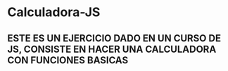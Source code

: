 # Calculadora-JS
## ESTE ES UN EJERCICIO DADO EN UN CURSO DE JS, CONSISTE EN HACER UNA CALCULADORA CON FUNCIONES BASICAS
